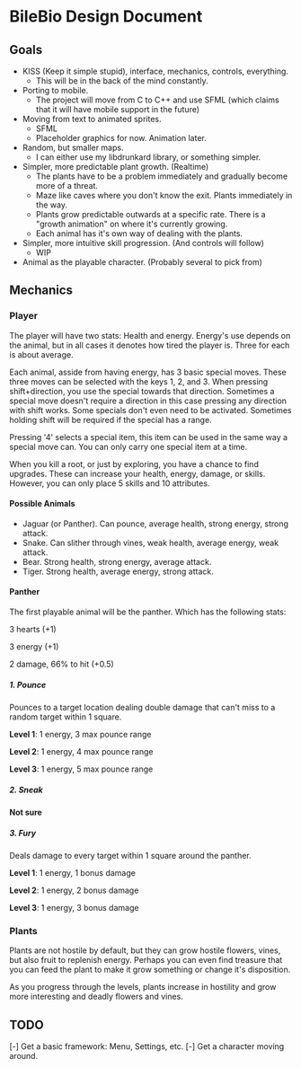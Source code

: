 
# BileBio Design Document

## Goals

* KISS (Keep it simple stupid), interface, mechanics, controls, everything.
  * This will be in the back of the mind constantly.
* Porting to mobile.
  * The project will move from C to C++ and use SFML (which claims that it will have mobile support in the future)
* Moving from text to animated sprites.
  * SFML
  * Placeholder graphics for now. Animation later.
* Random, but smaller maps.
  * I can either use my libdrunkard library, or something simpler.
* Simpler, more predictable plant growth. (Realtime)
  * The plants have to be a problem immediately and gradually become more of a threat.
  * Maze like caves where you don't know the exit. Plants immediately in the way.
  * Plants grow predictable outwards at a specific rate. There is a "growth animation" on where it's currently growing.
  * Each animal has it's own way of dealing with the plants.
* Simpler, more intuitive skill progression. (And controls will follow)
  * WIP
* Animal as the playable character. (Probably several to pick from)

## Mechanics

### Player

The player will have two stats: Health and energy. Energy's use depends on the animal, but in
all cases it denotes how tired the player is. Three for each is about average.

Each animal, asside from having energy, has 3 basic special moves. These three moves
can be selected with the keys 1, 2, and 3. When pressing shift+direction, you use the
special towards that direction. Sometimes a special move doesn't require a direction
in this case pressing any direction with shift works. Some specials don't even need
to be activated. Sometimes holding shift will be required if the special has a range.

Pressing '4' selects a special item, this item can be used in the same way a special
move can. You can only carry one special item at a time.

When you kill a root, or just by exploring, you have a chance to find upgrades. These
can increase your health, energy, damage, or skills. However, you can only place 5 skills
and 10 attributes.

#### Possible Animals

* Jaguar (or Panther). Can pounce, average health, strong energy, strong attack.
* Snake. Can slither through vines, weak health, average energy, weak attack.
* Bear. Strong health, strong energy, average attack.
* Tiger. Strong health, average energy, strong attack.

#### Panther

The first playable animal will be the panther. Which has the following stats:

3 hearts (+1)

3 energy (+1)

2 damage, 66% to hit (+0.5)

##### 1. Pounce
Pounces to a target location dealing double damage that can't miss to a random
target within 1 square.

**Level 1**: 1 energy, 3 max pounce range

**Level 2**: 1 energy, 4 max pounce range

**Level 3**: 1 energy, 5 max pounce range
##### 2. Sneak
**Not sure**
##### 3. Fury
Deals damage to every target within 1 square around the panther.

**Level 1**: 1 energy, 1 bonus damage

**Level 2**: 1 energy, 2 bonus damage

**Level 3**: 1 energy, 3 bonus damage
### Plants

Plants are not hostile by default, but they can grow hostile flowers, vines, but also fruit
to replenish energy. Perhaps you can even find treasure that you can feed the plant to
make it grow something or change it's disposition.

As you progress through the levels, plants increase in hostility and grow more interesting
and deadly flowers and vines.

## TODO

[-] Get a basic framework: Menu, Settings, etc.
[-] Get a character moving around.
